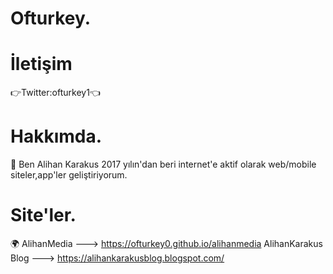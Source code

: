 # Ofturkey.


# İletişim
 👉Twitter:ofturkey1👈
 
# Hakkımda.
 
  💼 Ben Alihan Karakus 2017 yılın'dan beri internet'e aktif olarak web/mobile siteler,app'ler geliştiriyorum.
  
  
 # Site'ler.
 
  🌍 AlihanMedia ---> https://ofturkey0.github.io/alihanmedia
     AlihanKarakus Blog ---> https://alihankarakusblog.blogspot.com/
